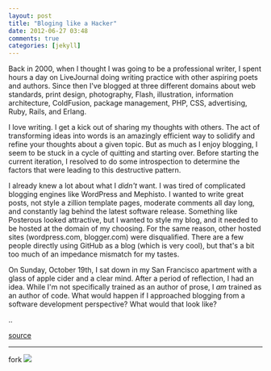 ```yaml
---
layout: post
title: "Bloging like a Hacker"
date: 2012-06-27 03:48
comments: true
categories: [jekyll]
---
```



Back in 2000,  when I thought I was going to be a professional writer,  I spent hours a day on LiveJournal doing writing practice with other aspiring poets and authors. Since then I've blogged at three different domains about web standards,  print design,  photography,  Flash,  illustration,  information architecture,  ColdFusion,  package management,  PHP,  CSS,  advertising,  Ruby,  Rails,  and Erlang.

I love writing. I get a kick out of sharing my thoughts with others. The act of transforming ideas into words is an amazingly efficient way to solidify and refine your thoughts about a given topic. But as much as I enjoy blogging,  I seem to be stuck in a cycle of quitting and starting over. Before starting the current iteration,  I resolved to do some introspection to determine the factors that were leading to this destructive pattern.

I already knew a lot about what I *didn't* want. I was tired of complicated blogging engines like WordPress and Mephisto. I wanted to write great posts,  not style a zillion template pages,  moderate comments all day long,  and constantly lag behind the latest software release. Something like Posterous looked attractive,  but I wanted to style my blog,  and it needed to be hosted at the domain of my choosing. For the same reason,  other hosted sites (wordpress.com,  blogger.com) were disqualified. There are a few people directly using GitHub as a blog (which is very cool),  but that's a bit too much of an impedance mismatch for my tastes.

On Sunday,  October 19th,  I sat down in my San Francisco apartment with a glass of apple cider and a clear mind. After a period of reflection,  I had an idea. While I'm not specifically trained as an author of prose,  I *am* trained as an author of code. What would happen if I approached blogging from a software development perspective? What would that look like?

..

[source](http://tom.preston-werner.com/2008/11/17/blogging-like-a-hacker.html "blogin like a hacker")
* * *
fork <a href="https://github.com/mojombo/jekyll">
![](https://github.com/favicon.ico)
</a>
